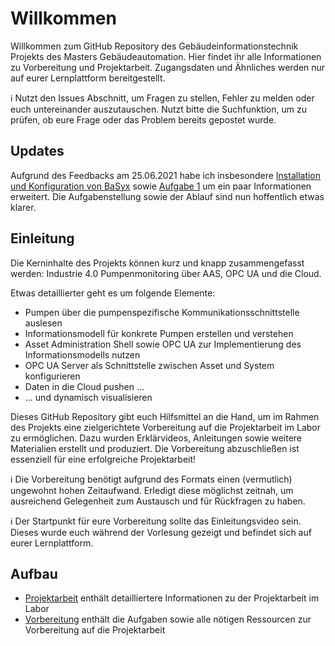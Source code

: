 # Willkommen
Willkommen zum GitHub Repository des Gebäudeinformationstechnik Projekts des Masters Gebäudeautomation. Hier findet ihr alle Informationen zu Vorbereitung und Projektarbeit. Zugangsdaten und Ähnliches werden nur auf eurer Lernplattform bereitgestellt.

:information_source: Nutzt den Issues Abschnitt, um Fragen zu stellen, Fehler zu melden oder euch untereinander auszutauschen. Nutzt bitte die Suchfunktion, um zu prüfen, ob eure Frage oder das Problem bereits gepostet wurde.

## Updates
Aufgrund des Feedbacks am 25.06.2021 habe ich insbesondere [Installation und Konfiguration von BaSyx](Vorbereitung/Installation/BaSyx.md) sowie [Aufgabe 1](Vorbereitung/Aufgaben/Aufgabe1.md) um ein paar Informationen erweitert. Die Aufgabenstellung sowie der Ablauf sind nun hoffentlich etwas klarer.

## Einleitung
Die Kerninhalte des Projekts können kurz und knapp zusammengefasst werden: Industrie 4.0 Pumpenmonitoring über AAS, OPC UA und die Cloud.

Etwas detaillierter geht es um folgende Elemente:
* Pumpen über die pumpenspezifische Kommunikationsschnittstelle auslesen
* Informationsmodell für konkrete Pumpen erstellen und verstehen
* Asset Administration Shell sowie OPC UA zur Implementierung des Informationsmodells nutzen
* OPC UA Server als Schnittstelle zwischen Asset und System konfigurieren
* Daten in die Cloud pushen ...
* ... und dynamisch visualisieren
  
Dieses GitHub Repository gibt euch Hilfsmittel an die Hand, um im Rahmen des Projekts eine zielgerichtete Vorbereitung auf die Projektarbeit im Labor zu ermöglichen. Dazu wurden Erklärvideos, Anleitungen sowie weitere Materialien erstellt und produziert. Die Vorbereitung abzuschließen ist essenziell für eine erfolgreiche Projektarbeit!

:information_source: Die Vorbereitung benötigt aufgrund des Formats einen (vermutlich) ungewohnt hohen Zeitaufwand. Erledigt diese möglichst zeitnah, um ausreichend Gelegenheit zum Austausch und für Rückfragen zu haben.

:information_source: Der Startpunkt für eure Vorbereitung sollte das Einleitungsvideo sein. Dieses wurde euch während der Vorlesung gezeigt und befindet sich auf eurer Lernplattform.

## Aufbau
* [Projektarbeit](Projektarbeit.md) enthält detailliertere Informationen zu der Projektarbeit im Labor
* [Vorbereitung](Vorbereitung) enthält die Aufgaben sowie alle nötigen Ressourcen zur Vorbereitung auf die Projektarbeit
